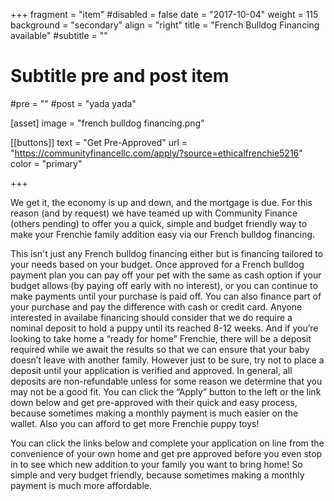 +++
fragment = "item"
#disabled = false
date = "2017-10-04"
weight = 115
background = "secondary"
align = "right"
title = "French Bulldog Financing available"
#subtitle = ""

# Subtitle pre and post item
#pre = ""
#post = "yada yada"

[asset]
  image = "french bulldog financing.png"

[[buttons]]
  text = "Get Pre-Approved"
  url = "https://communityfinancellc.com/apply/?source=ethicalfrenchie5216"
  color = "primary"


+++

We get it, the economy is up and down, and the mortgage is due. For this reason (and by request) we have teamed up with Community Finance (others pending) to offer you a quick, simple and budget friendly way to make your Frenchie family addition easy via our French bulldog financing.


This isn't just any French bulldog financing either but is financing tailored to your needs based on your budget. Once approved for a French bulldog payment plan you can pay off your pet with the same as cash option if your budget allows (by paying off early with no interest), or you can continue to make payments until your purchase is paid off. You can also finance part of your purchase and pay the difference with cash or credit card.
Anyone interested in availabe financing should consider that we do require a nominal deposit to hold a puppy until its reached 8-12 weeks. And if you’re looking to take home a “ready for home” Frenchie, there will be a deposit required while we await the results so that we can ensure that your baby doesn’t leave with another family. However just to be sure, try not to place a deposit until your application is verified and approved.   In general, all deposits are non-refundable unless for some reason we determine that you may not be a good fit.
You can click the “Apply” button to the left or the link down below and get pre-approved with their quick and easy process, because sometimes making a monthly payment is much easier on the wallet.  Also you can afford to get more Frenchie puppy toys!


You can click the links below and complete your application on line from the convenience of your own home and get pre approved before you even stop in to see which new addition to your family you want to bring home! So simple and very budget friendly, because sometimes making a monthly payment is much more affordable.

